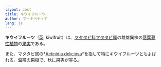 ```yaml
---
layout: post
title: キウイフルーツ
author: ウィキペディア
lang: ja
---
```


**キウイフルーツ**（[英](https://ja.wikipedia.org/wiki/英語): kiwifruit）は、[マタタビ科](https://ja.wikipedia.org/wiki/マタタビ科)[マタタビ属](https://ja.wikipedia.org/wiki/マタタビ属)の雌雄異株の[落葉](https://ja.wikipedia.org/wiki/落葉性)[蔓性植物](https://ja.wikipedia.org/wiki/つる植物)の[果実](https://ja.wikipedia.org/wiki/果実)である。

また、マタタビ属の*[Actinidia deliciosa](https://en.wikipedia.org/wiki/Actinidia_deliciosa)*を指して特にキウイフルーツともよばれる。[温帯](https://ja.wikipedia.org/wiki/温帯)の[果樹](https://ja.wikipedia.org/wiki/果物)で、秋に果実が実る。
